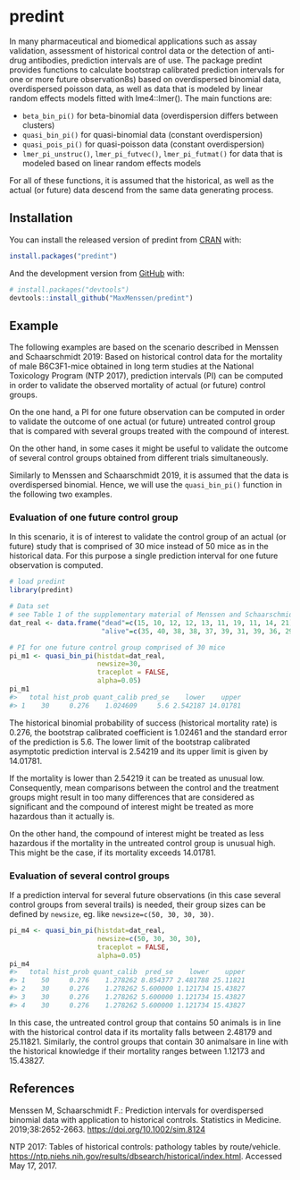 
<!-- README.md is generated from README.Rmd. Please edit that file -->

# predint

<!-- badges: start -->
<!-- badges: end -->

In many pharmaceutical and biomedical applications such as assay
validation, assessment of historical control data or the detection of
anti-drug antibodies, prediction intervals are of use. The package
predint provides functions to calculate bootstrap calibrated prediction
intervals for one or more future observation8s) based on overdispersed
binomial data, overdispersed poisson data, as well as data that is
modeled by linear random effects models fitted with lme4::lmer(). The
main functions are:

-   `beta_bin_pi()` for beta-binomial data (overdispersion differs
    between clusters)  
-   `quasi_bin_pi()` for quasi-binomial data (constant overdispersion)  
-   `quasi_pois_pi()` for quasi-poisson data (constant overdispersion)
-   `lmer_pi_unstruc()`, `lmer_pi_futvec()`, `lmer_pi_futmat()` for data that
     is modeled based on linear random effects models

For all of these functions, it is assumed that the historical, as well
as the actual (or future) data descend from the same data generating
process.

## Installation

You can install the released version of predint from
[CRAN](https://CRAN.R-project.org) with:

``` r
install.packages("predint")
```

And the development version from [GitHub](https://github.com/) with:

``` r
# install.packages("devtools")
devtools::install_github("MaxMenssen/predint")
```

## Example

The following examples are based on the scenario described in Menssen
and Schaarschmidt 2019: Based on historical control data for the
mortality of male B6C3F1-mice obtained in long term studies at the
National Toxicology Program (NTP 2017), prediction intervals (PI) can be
computed in order to validate the observed mortality of actual (or
future) control groups.

On the one hand, a PI for one future observation can be computed in
order to validate the outcome of one actual (or future) untreated
control group that is compared with several groups treated with the
compound of interest.

On the other hand, in some cases it might be useful to validate the
outcome of several control groups obtained from different trials
simultaneously.

Similarly to Menssen and Schaarschmidt 2019, it is assumed that the data
is overdispersed binomial. Hence, we will use the `quasi_bin_pi()`
function in the following two examples.

### Evaluation of one future control group

In this scenario, it is of interest to validate the control group of an
actual (or future) study that is comprised of 30 mice instead of 50 mice
as in the historical data. For this purpose a single prediction interval
for one future observation is computed.

``` r
# load predint
library(predint)

# Data set 
# see Table 1 of the supplementary material of Menssen and Schaarschmidt 2019
dat_real <- data.frame("dead"=c(15, 10, 12, 12, 13, 11, 19, 11, 14, 21),
                       "alive"=c(35, 40, 38, 38, 37, 39, 31, 39, 36, 29))

# PI for one future control group comprised of 30 mice
pi_m1 <- quasi_bin_pi(histdat=dat_real, 
                      newsize=30,
                      traceplot = FALSE, 
                      alpha=0.05)
pi_m1
#>   total hist_prob quant_calib pred_se    lower    upper
#> 1    30     0.276    1.024609     5.6 2.542187 14.01781
```

The historical binomial probability of success (historical mortality
rate) is 0.276, the bootstrap calibrated coefficient is 1.02461 and the
standard error of the prediction is 5.6. The lower limit of the
bootstrap calibrated asymptotic prediction interval is 2.54219 and its
upper limit is given by 14.01781.

If the mortality is lower than 2.54219 it can be treated as unusual low.
Consequently, mean comparisons between the control and the treatment
groups might result in too many differences that are considered as
significant and the compound of interest might be treated as more
hazardous than it actually is.

On the other hand, the compound of interest might be treated as less
hazardous if the mortality in the untreated control group is unusual
high. This might be the case, if its mortality exceeds 14.01781.

### Evaluation of several control groups

If a prediction interval for several future observations (in this case
several control groups from several trails) is needed, their group sizes
can be defined by `newsize`, eg. like `newsize=c(50, 30, 30, 30)`.

``` r
pi_m4 <- quasi_bin_pi(histdat=dat_real,
                      newsize=c(50, 30, 30, 30), 
                      traceplot = FALSE,
                      alpha=0.05)
pi_m4
#>   total hist_prob quant_calib  pred_se    lower    upper
#> 1    50     0.276    1.278262 8.854377 2.481788 25.11821
#> 2    30     0.276    1.278262 5.600000 1.121734 15.43827
#> 3    30     0.276    1.278262 5.600000 1.121734 15.43827
#> 4    30     0.276    1.278262 5.600000 1.121734 15.43827
```

In this case, the untreated control group that contains 50 animals is in
line with the historical control data if its mortality falls between
2.48179 and 25.11821. Similarly, the control groups that contain 30
animalsare in line with the historical knowledge if their mortality
ranges between 1.12173 and 15.43827.

## References

Menssen M, Schaarschmidt F.: Prediction intervals for overdispersed
binomial data with application to historical controls. Statistics in
Medicine. 2019;38:2652-2663. <https://doi.org/10.1002/sim.8124>

NTP 2017: Tables of historical controls: pathology tables by
route/vehicle.
<https://ntp.niehs.nih.gov/results/dbsearch/historical/index.html>.
Accessed May 17, 2017.
